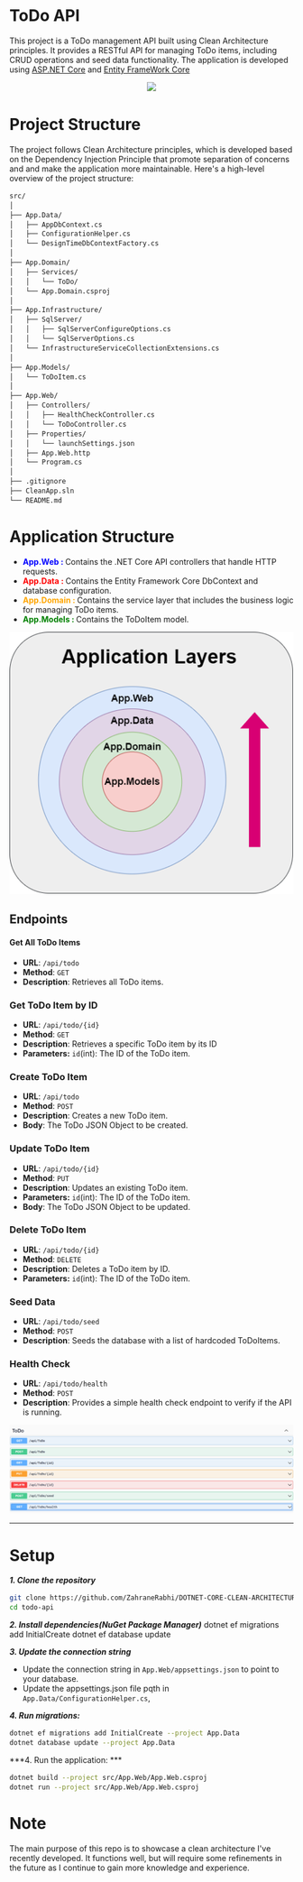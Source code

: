 # ToDo API

This project is a ToDo management API built using Clean Architecture principles. It provides a RESTful API for managing ToDo items, including CRUD operations and seed data functionality. The application is developed using [ASP.NET Core](https://dotnet.microsoft.com/en-us/apps/aspnet) and [Entity FrameWork Core](https://learn.microsoft.com/en-us/aspnet/entity-framework)

<p align="center">
<img src="https://github.com/dotnet/brand/blob/main/logo/dotnet-logo.png?raw=true"
width="200" />
</p>

# Project Structure
The project follows Clean Architecture principles, which is developed based on the Dependency Injection Principle that promote separation of concerns and and make the application more maintainable. Here's a high-level overview of the project structure:

```Bash
src/
│
├── App.Data/ 
│   ├── AppDbContext.cs
│   ├── ConfigurationHelper.cs
│   └── DesignTimeDbContextFactory.cs
│
├── App.Domain/
│   ├── Services/
│   │   └── ToDo/
│   └── App.Domain.csproj
│
├── App.Infrastructure/
│   ├── SqlServer/
│   │   ├── SqlServerConfigureOptions.cs
│   │   └── SqlServerOptions.cs
│   └── InfrastructureServiceCollectionExtensions.cs
│
├── App.Models/
│   └── ToDoItem.cs
│
├── App.Web/
│   ├── Controllers/
│   │   ├── HealthCheckController.cs
│   │   └── ToDoController.cs
│   ├── Properties/
│   │   └── launchSettings.json
│   ├── App.Web.http
│   └── Program.cs
│
├── .gitignore
├── CleanApp.sln
└── README.md
```

# Application Structure
- **<font color='blue'> App.Web : </font>** Contains the .NET Core API controllers that handle HTTP requests.
- **<font color='red'>App.Data : </font>** Contains the Entity Framework Core DbContext and database configuration.
- **<font color='orange'>App.Domain : </font>** Contains the service layer that includes the business logic for managing ToDo items.
- **<font color='green'>App.Models : </font>** Contains the ToDoItem model. 

<p align="center">
<img src="docs/ApplicationLayers.png" />
</p>

## Endpoints

#### Get All ToDo Items

- **URL**: `/api/todo`
- **Method**: `GET`
- **Description**: Retrieves all ToDo items.

### Get ToDo Item by ID

- **URL**: `/api/todo/{id}`
- **Method**: `GET`
- **Description**: Retrieves a specific ToDo item by its ID
- **Parameters:** `id`(int): The ID of the ToDo item.

### Create ToDo Item

- **URL**: `/api/todo`
- **Method**: `POST`
- **Description**: Creates a new ToDo item.
- **Body**: The ToDo JSON Object to be created.
  
### Update ToDo Item

- **URL**: `/api/todo/{id}`
- **Method**: `PUT`
- **Description**: Updates an existing ToDo item.
- **Parameters:** `id`(int): The ID of the ToDo item.
- **Body**: The ToDo JSON Object to be updated.

### Delete ToDo Item

- **URL**: `/api/todo/{id}`
- **Method**: `DELETE`
- **Description**: Deletes a ToDo item by ID.
- **Parameters:** `id`(int): The ID of the ToDo item.


### Seed Data

- **URL**: `/api/todo/seed`
- **Method**: `POST`
- **Description**: Seeds the database with a list of hardcoded ToDoItems.

### Health Check
- **URL**: `/api/todo/health`
- **Method**: `POST`
- **Description**: Provides a simple health check endpoint to verify if the API is running.

![Swagger Endpoints](docs/SwaggerEndPoints.png)

--- 

# Setup
***1. Clone the repository*** 
```bash
git clone https://github.com/ZahraneRabhi/DOTNET-CORE-CLEAN-ARCHITECTURE.git
cd todo-api
```

***2. Install dependencies(NuGet Package Manager)*** 
dotnet ef migrations add InitialCreate
dotnet ef database update

***3. Update the connection string*** 

- Update the connection string in ```App.Web/appsettings.json``` to point to your database.
-  Update the appsettings.json file pqth in ```App.Data/ConfigurationHelper.cs```,

***4. Run migrations:*** 
```bash
dotnet ef migrations add InitialCreate --project App.Data
dotnet database update --project App.Data
```
***4. Run the application: *** 
```bash
dotnet build --project src/App.Web/App.Web.csproj
dotnet run --project src/App.Web/App.Web.csproj
```

# Note
The main purpose of this repo is to showcase a clean architecture I've recently developed. It functions well, but will require some refinements in the future as I continue to gain more knowledge and experience.